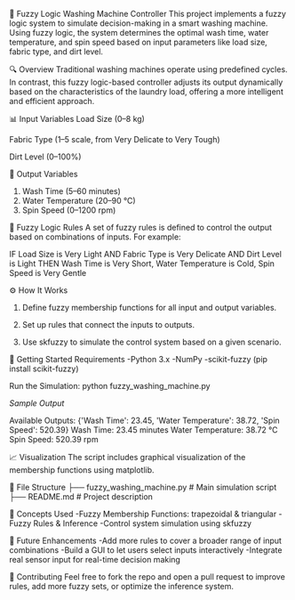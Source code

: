 🧺 Fuzzy Logic Washing Machine Controller
This project implements a fuzzy logic system to simulate decision-making in a smart washing machine. Using fuzzy logic, the system determines the optimal wash time, water temperature, and spin speed based on input parameters like load size, fabric type, and dirt level.

🔍 Overview
Traditional washing machines operate using predefined cycles. In contrast, this fuzzy logic-based controller adjusts its output dynamically based on the characteristics of the laundry load, offering a more intelligent and efficient approach.

📊 Input Variables
Load Size (0–8 kg)

Fabric Type (1–5 scale, from Very Delicate to Very Tough)

Dirt Level (0–100%)

🎯 Output Variables
1. Wash Time (5–60 minutes)
2. Water Temperature (20–90 °C)
3. Spin Speed (0–1200 rpm)

🧠 Fuzzy Logic Rules
A set of fuzzy rules is defined to control the output based on combinations of inputs. For example:

IF Load Size is Very Light AND Fabric Type is Very Delicate AND Dirt Level is Light
THEN Wash Time is Very Short, Water Temperature is Cold, Spin Speed is Very Gentle

⚙️ How It Works
1. Define fuzzy membership functions for all input and output variables.

2. Set up rules that connect the inputs to outputs.

3. Use skfuzzy to simulate the control system based on a given scenario.

🚀 Getting Started
Requirements
-Python 3.x
-NumPy
-scikit-fuzzy (pip install scikit-fuzzy)

Run the Simulation:
python fuzzy_washing_machine.py


*Sample Output*

Available Outputs: {'Wash Time': 23.45, 'Water Temperature': 38.72, 'Spin Speed': 520.39}
Wash Time: 23.45 minutes
Water Temperature: 38.72 °C
Spin Speed: 520.39 rpm

📈 Visualization
The script includes graphical visualization of the membership functions using matplotlib.

📁 File Structure
├── fuzzy_washing_machine.py   # Main simulation script
├── README.md                  # Project description

🧠 Concepts Used
-Fuzzy Membership Functions: trapezoidal & triangular
-Fuzzy Rules & Inference
-Control system simulation using skfuzzy

📌 Future Enhancements
-Add more rules to cover a broader range of input combinations
-Build a GUI to let users select inputs interactively
-Integrate real sensor input for real-time decision making

🤝 Contributing
Feel free to fork the repo and open a pull request to improve rules, add more fuzzy sets, or optimize the inference system.
